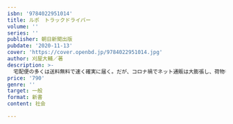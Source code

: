 ```yaml
---
isbn: '9784022951014'
title: ルポ　トラックドライバー
volume: ''
series: ''
publisher: 朝日新聞出版
pubdate: '2020-11-13'
cover: 'https://cover.openbd.jp/9784022951014.jpg'
author: 刈屋大輔／著
description: >-
  宅配便の多くは送料無料で速く確実に届く。だが、コロナ禍でネット通販は大膨張し、荷物を運ぶトラックドライバーの労働実態は極めて過酷になっている。物流ジャーナリストの著者が運転手に同乗取材し、知られざる現場を克明に描く。
price: '790'
genre: ''
target: 一般
format: 新書
content: 社会

---
```

